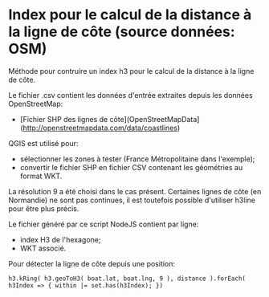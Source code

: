 # Index pour le calcul de la distance à la ligne de côte (source données: OSM)

Méthode pour contruire un index h3 pour le calcul de la distance à la ligne de côte.

Le fichier .csv contient les données d'entrée extraites depuis les données OpenStreetMap:
- [Fichier SHP des lignes de côte](OpenStreetMapData](http://openstreetmapdata.com/data/coastlines)

QGIS est utilisé pour:
- sélectionner les zones à tester (France Métropolitaine dans l'exemple);
- convertir le fichier SHP en fichier CSV contenant les géométries au format WKT.

La résolution 9 a été choisi dans le cas présent.
Certaines lignes de côte (en Normandie) ne sont pas continues, 
il est toutefois possible d'utiliser h3line pour être plus précis.

Le fichier généré par ce script NodeJS contient par ligne:
- index H3 de l'hexagone;
- WKT associé.

Pour détecter la ligne de côte depuis une position:
````
h3.kRing( h3.geoToH3( boat.lat, boat.lng, 9 ), distance ).forEach( h3Index => { within |= set.has(h3Index); })
````
